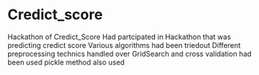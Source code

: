 # Credict_score
Hackathon of Credict_Score
Had partcipated in Hackathon that was predicting credict score
Various algorithms had been triedout
Different preprocessing technics handled over
GridSearch and cross validation had been used
pickle method also used
